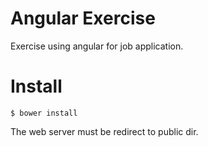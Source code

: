 Angular Exercise
===============

Exercise using angular for job application.

Install
===============
```
$ bower install
```
The web server must be redirect to public dir.

